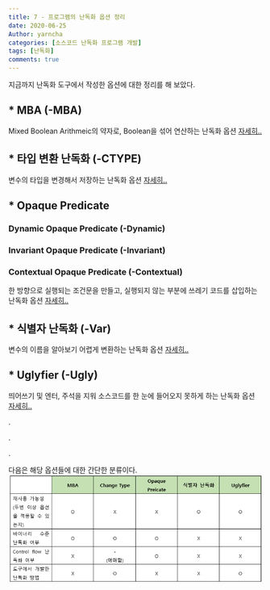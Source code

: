 ```yaml
---
title: 7 - 프로그램의 난독화 옵션 정리
date: 2020-06-25
Author: yarncha
categories: [소스코드 난독화 프로그램 개발]
tags: [난독화]
comments: true
---
```


지금까지 난독화 도구에서 작성한 옵션에 대한 정리를 해 보았다.

## * MBA (-MBA)

Mixed Boolean Arithmeic의 약자로, Boolean을 섞어 연산하는 난독화 옵션 [자세히..](https://yonniii.github.io/obfuscation/obfuscation-004/)

## * 타입 변환 난독화 (-CTYPE)

변수의 타입을 변경해서 저장하는 난독화 옵션 [자세히..](https://yarncha.github.io/04/)

## * Opaque Predicate

### Dynamic Opaque Predicate (-Dynamic)

### Invariant Opaque Predicate (-Invariant)

### Contextual Opaque Predicate (-Contextual)

한 방향으로 실행되는 조건문을 만들고, 실행되지 않는 부분에 쓰레기 코드를 삽입하는 난독화 옵션 [자세히..](https://yarncha.github.io/02/)

## * 식별자 난독화 (-Var)

변수의 이름을 알아보기 어렵게 변환하는 난독화 옵션 [자세히..](https://realcrystal.github.io/obfuscation/%EC%A1%B8%ED%94%84-%ED%95%A8%EC%88%98%EC%9D%98-%EB%A7%A4%EA%B0%9C%EB%B3%80%EC%88%98-%EC%9D%B4%EB%A6%84-%EB%B0%94%EA%BE%B8%EA%B8%B0/)

## * Uglyfier (-Ugly)

띄어쓰기 및 엔터, 주석을 지워 소스코드를 한 눈에 들어오지 못하게 하는 난독화 옵션 [자세히..](https://yarncha.github.io/10/)

.

.

.

다음은 해당 옵션들에 대한 간단한 분류이다.
![표](<\images\11_01.png>)
